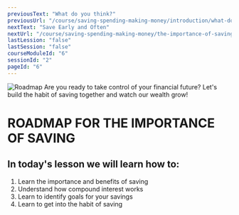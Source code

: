 ```yaml
---
previousText: "What do you think?"
previousUrl: "/course/saving-spending-making-money/introduction/what-do-you-think"
nextText: "Save Early and Often"
nextUrl: "/course/saving-spending-making-money/the-importance-of-saving/save-early-and-often"
lastLession: "false"
lastSession: "false"
courseModuleId: "6"
sessionId: "2"
pageId: "6"
---
```



![Roadmap](/assets/img/roadmap.png)
<sparkle-character-intro class="shift-up-overlap" position="right" character="jen">
Are you ready to take control of your financial future? Let's build the habit of saving together and watch our wealth grow!
</sparkle-character-intro>

# ROADMAP FOR THE IMPORTANCE OF SAVING

## In today's lesson we will learn how to:

1. Learn the importance and benefits of saving
2. Understand how compound interest works
3. Learn to identify goals for your savings
4. Learn to get into the habit of saving

